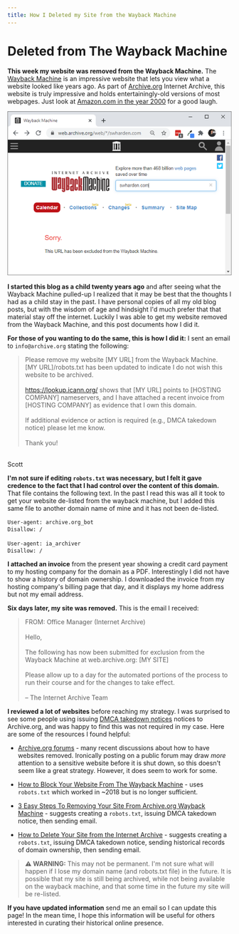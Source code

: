```yaml
---
title: How I Deleted my Site from the Wayback Machine
---
```


# Deleted from The Wayback Machine

**This week my website was removed from the Wayback Machine.** The [Wayback Machine](https://archive.org/web/) is an impressive website that lets you view what a website looked like years ago. As part of [Archive.org](https://archive.org/) Internet Archive, this website is truly impressive and holds entertainingly-old versions of most webpages. Just look at [Amazon.com in the year 2000](https://web.archive.org/web/20000601000000*/amazon.com) for a good laugh.

<div class='center border'>

![](delete-waybackmachine.png)

</div>

**I started this blog as a child twenty years ago** and after seeing what the Wayback Machine pulled-up I realized that it may be best that the thoughts I had as a child stay in the past. I have personal copies of all my old blog posts, but with the wisdom of age and hindsight I'd much prefer that that material stay off the internet. Luckily I was able to get my website removed from the Wayback Machine, and this post documents how I did it.

**For those of you wanting to do the same, this is how I did it:** I sent an email to `info@archive.org` stating the following:

> Please remove my website [MY URL] from the Wayback Machine. 
[MY URL]/robots.txt has been updated to indicate I do not wish 
this website to be archived.
<br><br>
https://lookup.icann.org/ shows that [MY URL] points to 
[HOSTING COMPANY] nameservers, and I have attached a recent 
invoice from [HOSTING COMPANY] as evidence that I own this domain.
<br><br>
If additional evidence or action is required (e.g., DMCA takedown 
notice) please let me know.
<br><br>
Thank you!
<br>
Scott


**I'm not sure if editing `robots.txt` was necessary, but I felt it gave credence to the fact that I had control over the content of this domain.** That file contains the following text. In the past I read this was all it took to get your website de-listed from the wayback machine, but I added this same file to another domain name of mine and it has not been de-listed.

```
User-agent: archive.org_bot
Disallow: /

User-agent: ia_archiver
Disallow: /
```

**I attached an invoice** from the present year showing a credit card payment to my hosting company for the domain as a PDF. Interestingly I did not have to show a history of domain ownership. I downloaded the invoice from my hosting company's billing page that day, and it displays my home address but not my email address.

**Six days later, my site was removed.** This is the email I received:

> FROM: Office Manager (Internet Archive)
<br><br>
Hello,
<br><br>
The following has now been submitted for exclusion from the 
Wayback Machine at web.archive.org: [MY SITE]
<br><br>
Please allow up to a day for the automated portions of the process
to run their course and for the changes to take effect.
<br><br>
&#8211; The Internet Archive Team

**I reviewed a lot of websites** before reaching my strategy. I was surprised to see some people using issuing [DMCA takedown notices](https://www.dmca.com/faq/What-is-a-DMCA-Takedown) notices to Archive.org, and was happy to find this was not required in my case. Here are some of the resources I found helpful:

* [Archive.org forums](https://archive.org/iathreads/forums.php) - many recent discussions about how to have websites removed. Ironically posting on a public forum may draw _more_ attention to a sensitive website before it is shut down, so this doesn't seem like a great strategy. However, it does seem to work for some.

* [How to Block Your Website From The Wayback Machine](https://www.fightcyberstalking.org/how-to-block-your-website-from-the-wayback-machine/) - uses `robots.txt` which worked in ~2018 but is no longer sufficient.

* [3 Easy Steps To Removing Your Site From Archive.org Wayback Machine](https://blog.imincomelab.com/remove-site-wayback-machine-archive/) - suggests creating a `robots.txt`, issuing DMCA takedown notice, then sending email.

* [How to Delete Your Site from the Internet Archive](https://www.joshualowcock.com/tips-tricks/how-to-delete-your-site-from-the-internet-archive-wayback-machine-archive-org/) - suggests creating a `robots.txt`, issuing DMCA takedown notice, sending historical records of domain ownership, then sending email.

> **⚠️ WARNING:** This may not be permanent. I'm not sure what will happen if I lose my domain name (and robots.txt file) in the future. It is possible that my site is still being archived, while not being available on the wayback machine, and that some time in the future my site will be re-listed.

**If you have updated information** send me an email so I can update this page! In the mean time, I hope this information will be useful for others interested in curating their historical online presence.